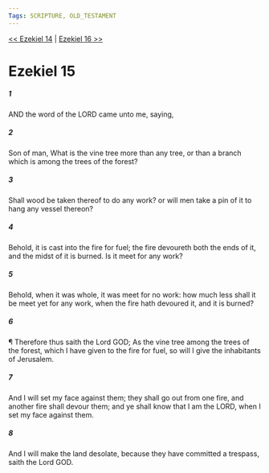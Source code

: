 ```yaml
---
Tags: SCRIPTURE, OLD_TESTAMENT
---
```


[<< Ezekiel 14](OLD_TESTAMENT/26_Ezekiel/Ezekiel_14.md) | [Ezekiel 16 >>](OLD_TESTAMENT/26_Ezekiel/Ezekiel_16.md)

# Ezekiel 15

##### 1
 AND the word of the LORD came unto me, saying,
##### 2
 Son of man, What is the vine tree more than any tree, or than a branch which is among the trees of the forest?
##### 3
 Shall wood be taken thereof to do any work?  or will men take a pin of it to hang any vessel thereon?
##### 4
 Behold, it is cast into the fire for fuel; the fire devoureth both the ends of it, and the midst of it is burned.  Is it meet for any work?
##### 5
 Behold, when it was whole, it was meet for no work: how much less shall it be meet yet for any work, when the fire hath devoured it, and it is burned?
##### 6
 ¶ Therefore thus saith the Lord GOD; As the vine tree among the trees of the forest, which I have given to the fire for fuel, so will I give the inhabitants of Jerusalem.
##### 7
 And I will set my face against them; they shall go out from one fire, and another fire shall devour them; and ye shall know that I am the LORD, when I set my face against them.
##### 8
 And I will make the land desolate, because they have committed a trespass, saith the Lord GOD.
